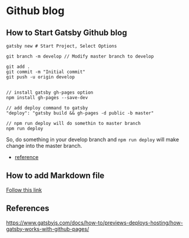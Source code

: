 # Github blog

## How to Start Gatsby Github blog

```
gatsby new # Start Project, Select Options

git branch -m develop // Modify master branch to develop

git add .
git commit -m "Initial commit"
git push -u origin develop


// install gatsby gh-pages option
npm install gh-pages --save-dev

// add deploy command to gatsby
"deploy": "gatsby build && gh-pages -d public -b master"

// npm run deploy will do somethin to master branch
npm run deploy
```

So, do something in your develop branch and `npm run deploy` will make change into the master branch.

- [reference](https://m.blog.naver.com/lyshyn/221527017383)

## How to add Markdown file

[Follow this link](https://www.gatsbyjs.com/docs/how-to/routing/adding-markdown-pages/)

## References

https://www.gatsbyjs.com/docs/how-to/previews-deploys-hosting/how-gatsby-works-with-github-pages/
